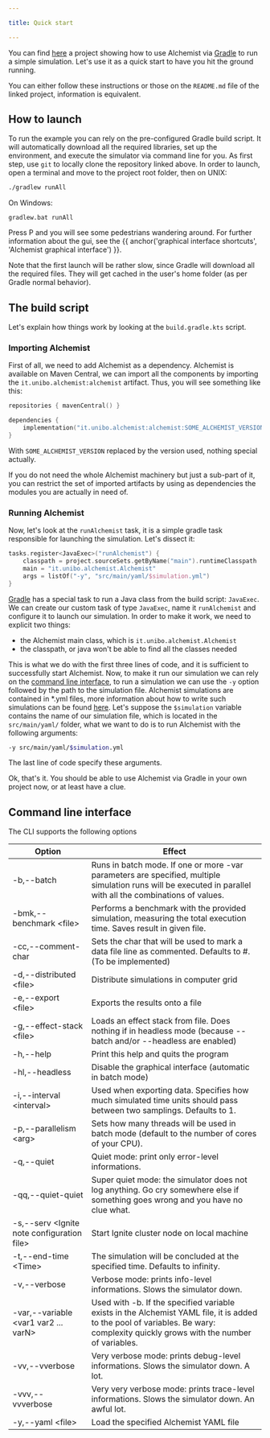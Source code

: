 ```yaml
---

title: Quick start

---
```

You can find [here](https://github.com/AlchemistSimulator/alchemist-primer) a project showing how to use Alchemist via
[Gradle](https://gradle.org) to run a simple simulation.
Let's use it as a quick start to have you hit the ground running. 

You can either follow these instructions or those on the `README.md` file of the linked project, information is equivalent.

## How to launch

To run the example you can rely on the pre-configured Gradle build script. It will automatically download all the required libraries, set up the environment, and execute the simulator via command line for you.
As first step, use `git` to locally clone the repository linked above.
In order to launch, open a terminal and move to the project root folder, then on UNIX:
```bash
./gradlew runAll
```
On Windows:
```
gradlew.bat runAll
```
Press P and you will see some pedestrians wandering around. For further information about the gui, see the {{ anchor('graphical interface shortcuts', 'Alchemist graphical interface') }}.

Note that the first launch will be rather slow, since Gradle will download all the required files.
They will get cached in the user's home folder (as per Gradle normal behavior).

## The build script

Let's explain how things work by looking at the `build.gradle.kts` script.

### Importing Alchemist

First of all, we need to add Alchemist as a dependency. Alchemist is available on Maven Central, we can import all the components by importing the `it.unibo.alchemist:alchemist` artifact. Thus, you will see something like this:
```kotlin
repositories { mavenCentral() }

dependencies {
    implementation("it.unibo.alchemist:alchemist:SOME_ALCHEMIST_VERSION")
}
```
With `SOME_ALCHEMIST_VERSION` replaced by the version used, nothing special actually. 

If you do not need the whole Alchemist machinery but just a sub-part of it, you can restrict the set of imported artifacts by using as dependencies the modules you are actually in need of.

### Running Alchemist

Now, let's look at the `runAlchemist` task, it is a simple gradle task responsible for launching the simulation. Let's dissect it:
```kotlin
tasks.register<JavaExec>("runAlchemist") {
    classpath = project.sourceSets.getByName("main").runtimeClasspath
    main = "it.unibo.alchemist.Alchemist"
    args = listOf("-y", "src/main/yaml/$simulation.yml")
}
```
[Gradle](https://gradle.org) has a special task to run a Java class from the build script: `JavaExec`. We can create our custom task of type `JavaExec`, name it `runAlchemist` and configure it to launch our simulation. In order to make it work, we need to explicit two things:
- the Alchemist main class, which is `it.unibo.alchemist.Alchemist`
- the classpath, or java won't be able to find all the classes needed

This is what we do with the first three lines of code, and it is sufficient to successfully start Alchemist. Now, to make it run our simulation we can rely on the [command line interface](#command-line-interface), to run a simulation we can use the `-y` option followed by the path to the simulation file. Alchemist simulations are contained in *.yml files, more information about how to write such simulations can be found [here](https://alchemistsimulator.github.io/wiki/usage/yaml/). Let's suppose the `$simulation` variable contains the name of our simulation file, which is located in the `src/main/yaml/` folder, what we want to do is to run Alchemist with the following arguments:
```bash
-y src/main/yaml/$simulation.yml
```
The last line of code specify these arguments.

Ok, that's it. You should be able to use Alchemist via Gradle in your own project now, or at least have a clue.

## Command line interface

The CLI supports the following options

| Option                                     | Effect                                                                                                                                                                            |
|--------------------------------------------|-----------------------------------------------------------------------------------------------------------------------------------------------------------------------------------|
| -b,--batch                                 | Runs in batch mode. If one or more -var parameters are specified, multiple simulation runs will be executed in parallel with all the combinations of values.                      |
| -bmk,--benchmark \<file>                    | Performs a benchmark with the provided simulation, measuring the total execution time. Saves result in given file.                                                                |
| -cc,--comment-char                         | Sets the char that will be used to mark a data file line as commented. Defaults to #. (To be implemented)                                                                         |
| -d,--distributed \<file>                    | Distribute simulations in computer grid                                                                                                                                           |
| -e,--export \<file>                         | Exports the results onto a file                                                                                                                                                   |
| -g,--effect-stack \<file>                   | Loads an effect stack from file. Does nothing if in headless mode (because --batch and/or --headless are enabled)                                                                 |
| -h,--help                                  | Print this help and quits the program                                                                                                                                             |
| -hl,--headless                             | Disable the graphical interface (automatic in batch mode)                                                                                                                         |
| -i,--interval \<interval>                   | Used when exporting data. Specifies how much simulated time units should pass between two samplings. Defaults to 1.                                                               |
| -p,--parallelism \<arg>                     | Sets how many threads will be used in batch mode (default to the number of cores of your CPU).                                                                                    |
| -q,--quiet                                 | Quiet mode: print only error-level informations.                                                                                                                                  |
| -qq,--quiet-quiet                          | Super quiet mode: the simulator does not log anything. Go cry somewhere else if something goes wrong and you have no clue what.                                                   |
| -s,--serv \<Ignite note configuration file> | Start Ignite cluster node on local machine                                                                                                                                        |
| -t,--end-time \<Time>                       | The simulation will be concluded at the specified time. Defaults to infinity.                                                                                                     |
| -v,--verbose                               | Verbose mode: prints info-level informations. Slows the simulator down.                                                                                                           |
| -var,--variable \<var1 var2 ... varN>       | Used with -b. If the specified variable exists in the Alchemist YAML file, it is added to the pool of  variables. Be wary: complexity quickly grows with the number of variables. |
| -vv,--vverbose                             | Very verbose mode: prints debug-level informations. Slows the simulator down. A lot.                                                                                              |
| -vvv,--vvverbose                           | Very very verbose mode: prints trace-level informations. Slows the simulator down. An awful lot.                                                                                  |
| -y,--yaml \<file>                           | Load the specified Alchemist YAML file                                                                                                                                            |






